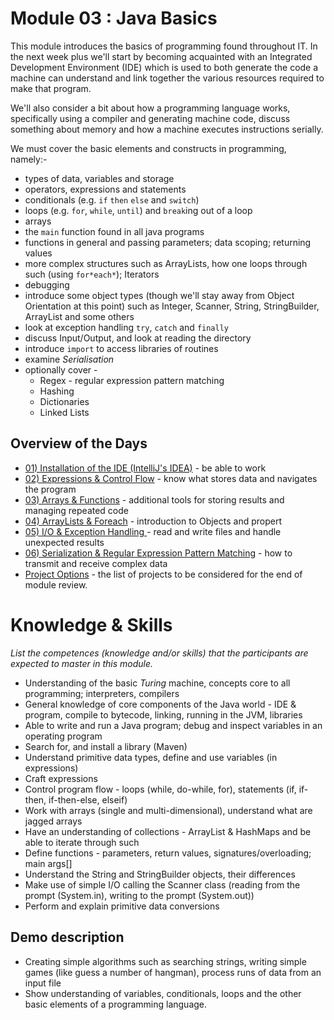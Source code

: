 # Module 03 : Java Basics
This module introduces the basics of programming found throughout IT.  In the next week plus we'll start by becoming acquainted with an Integrated Development Environment (IDE) which is used to both generate the code a machine can understand and link together the various resources required to make that program.

We'll also consider a bit about how a programming language works, specifically using a compiler and generating machine code, discuss something about memory and how a machine executes instructions serially.

We must cover the basic elements and constructs in programming, namely:-
- types of data, variables and storage
- operators, expressions and statements
- conditionals (e.g. `if` `then` `else` and `switch`)
- loops (e.g. `for`, `while`, `until`) and `break`ing out of a loop
- arrays
- the `main` function found in all java programs
- functions in general and passing parameters; data scoping; returning values
- more complex structures such as ArrayLists, how one loops through such (using `for*each*`); Iterators
- debugging
- introduce some object types (though we'll stay away from Object Orientation at this point) such as Integer, Scanner, String, StringBuilder, ArrayList and some others
- look at exception handling `try`, `catch` and `finally`
- discuss Input/Output, and look at reading the directory
- introduce `import` to access libraries of routines
- examine *Serialisation*
- optionally cover -
  - Regex - regular expression pattern matching
  - Hashing
  - Dictionaries
  - Linked Lists

## Overview of the Days
- [01) Installation of the IDE (IntelliJ's IDEA)](1-installing-basics\README.md) - be able to work
- [02) Expressions &amp; Control Flow](2-expressions-control-flow\README.md) - know what stores data and navigates the program
- [03) Arrays &amp; Functions](3-arrays-collections-functions\README.md) - additional tools for storing results and managing repeated code
- [04) ArrayLists &amp; Foreach](4-arrylists-foreach\README.md) - introduction to Objects and propert
- [05) I/O &amp; Exception Handling ](5-io-exceptions-try-catch-finally\README.md) - read and write files and handle unexpected results
- [06) Serialization &amp; Regular Expression Pattern Matching](6-serialization-regex\README.md) - how to transmit and receive complex data
- [Project Options](P-project-options\README.md) - the list of projects to be considered for the end of module review.

# Knowledge & Skills
*List the competences (knowledge and/or skills) that the participants are expected to master in this module.*
- Understanding of the basic *Turing* machine, concepts core to all programming; interpreters, compilers
- General knowledge of core components of the Java world - IDE & program, compile to bytecode, linking, running in the JVM, libraries
- Able to write and run a Java program; debug and inspect variables in an operating program
- Search for, and install a library (Maven)
- Understand primitive data types, define and use variables (in expressions)
- Craft expressions
- Control program flow - loops (while, do-while, for), statements (if, if-then, if-then-else, elseif)
- Work with arrays (single and multi-dimensional), understand what are jagged arrays
- Have an understanding of collections - ArrayList & HashMaps and be able to iterate through such
- Define functions - parameters, return values, signatures/overloading; main args[]
- Understand the String and StringBuilder objects, their differences
- Make use of simple I/O calling the Scanner class (reading from the prompt (System.in), writing to the prompt (System.out))
- Perform and explain primitive data conversions

## Demo description
- Creating simple algorithms such as searching strings, writing simple games (like guess a number of hangman), process runs of data from an input file
- Show understanding of variables, conditionals, loops and the other basic elements of a programming language.

